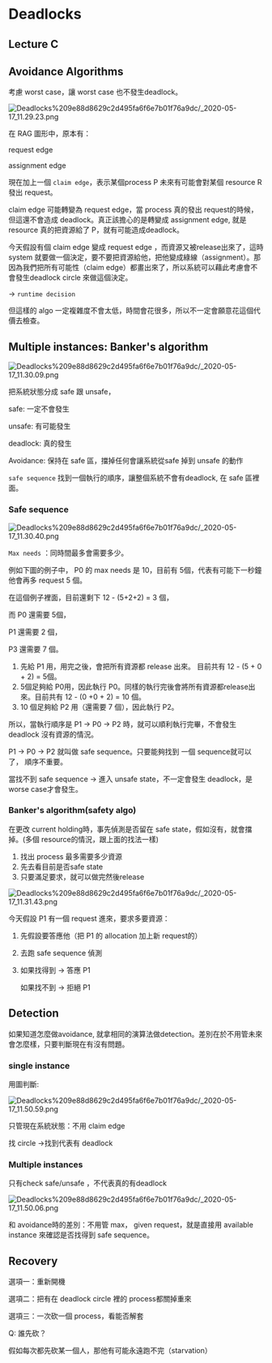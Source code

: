 # Deadlocks

## Lecture C

## Avoidance Algorithms

考慮 worst case，讓 worst case 也不發生deadlock。

![Deadlocks%209e88d8629c2d495fa6f6e7b01f76a9dc/_2020-05-17_11.29.23.png](Deadlocks%209e88d8629c2d495fa6f6e7b01f76a9dc/_2020-05-17_11.29.23.png)

在 RAG 圖形中，原本有：

request edge

assignment edge

現在加上一個 `claim edge`，表示某個process  P 未來有可能會對某個 resource R 發出 request。

claim edge 可能轉變為 request edge，當 process 真的發出 request的時候，但這還不會造成 deadlock。真正該擔心的是轉變成 assignment edge, 就是 resource 真的把資源給了 P，就有可能造成deadlock。

今天假設有個 claim edge 變成 request edge ，而資源又被release出來了，這時system 就要做一個決定，要不要把資源給他，把他變成綠線（assignment）。那因為我們把所有可能性（claim edge）都畫出來了，所以系統可以藉此考慮會不會發生deadlock circle 來做這個決定。

→  `runtime decision`

但這樣的 algo 一定複雜度不會太低，時間會花很多，所以不一定會願意花這個代價去檢查。

## Multiple instances: Banker's algorithm

![Deadlocks%209e88d8629c2d495fa6f6e7b01f76a9dc/_2020-05-17_11.30.09.png](Deadlocks%209e88d8629c2d495fa6f6e7b01f76a9dc/_2020-05-17_11.30.09.png)

把系統狀態分成 safe 跟 unsafe， 

safe: 一定不會發生

unsafe: 有可能發生

deadlock: 真的發生

Avoidance: 保持在 safe 區，擋掉任何會讓系統從safe 掉到 unsafe 的動作

`safe sequence` 找到一個執行的順序，讓整個系統不會有deadlock, 在 safe 區裡面。

### Safe sequence

![Deadlocks%209e88d8629c2d495fa6f6e7b01f76a9dc/_2020-05-17_11.30.40.png](Deadlocks%209e88d8629c2d495fa6f6e7b01f76a9dc/_2020-05-17_11.30.40.png)

`Max needs` ：同時間最多會需要多少。

例如下圖的例子中， P0 的 max needs 是 10，目前有 5個，代表有可能下一秒鐘他會再多 request 5 個。

在這個例子裡面，目前還剩下 12 - (5+2+2) = 3 個，

而 P0 還需要 5個， 

P1 還需要 2 個，

P3 還需要 7 個。

1. 先給 P1 用，用完之後，會把所有資源都 release 出來。 目前共有 12 - (5 + 0 + 2) = 5個。
2. 5個足夠給 P0用，因此執行 P0。同樣的執行完後會將所有資源都release出來。目前共有 12 - (0 +0 + 2) = 10 個。
3. 10 個足夠給 P2 用（還需要 7 個），因此執行 P2。

所以，當執行順序是 P1 → P0 → P2 時，就可以順利執行完畢，不會發生 deadlock 沒有資源的情況。

P1 → P0 → P2 就叫做 safe sequence。只要能夠找到 一個 sequence就可以了， 順序不重要。

當找不到 safe sequence → 進入 unsafe state，不一定會發生 deadlock，是worse case才會發生。

### Banker's algorithm(safety algo)

在更改 current holding時，事先偵測是否留在 safe state，假如沒有，就會擋掉。(多個 resource的情況，跟上面的找法一樣)

1. 找出 process 最多需要多少資源
2. 先去看目前是否safe state
3. 只要滿足要求，就可以做完然後release

![Deadlocks%209e88d8629c2d495fa6f6e7b01f76a9dc/_2020-05-17_11.31.43.png](Deadlocks%209e88d8629c2d495fa6f6e7b01f76a9dc/_2020-05-17_11.31.43.png)

今天假設 P1 有一個 request 進來，要求多要資源：

1. 先假設要答應他（把 P1 的 allocation 加上新 request的）
2. 去跑 safe sequence 偵測 
3. 如果找得到 → 答應 P1 

    如果找不到 → 拒絕 P1

## Detection

如果知道怎麼做avoidance, 就拿相同的演算法做detection。差別在於不用管未來會怎麼樣，只要判斷現在有沒有問題。

### single instance

用圖判斷:

![Deadlocks%209e88d8629c2d495fa6f6e7b01f76a9dc/_2020-05-17_11.50.59.png](Deadlocks%209e88d8629c2d495fa6f6e7b01f76a9dc/_2020-05-17_11.50.59.png)

只管現在系統狀態：不用 claim edge

找 circle →找到代表有 deadlock

### Multiple instances

只有check safe/unsafe ，不代表真的有deadlock

![Deadlocks%209e88d8629c2d495fa6f6e7b01f76a9dc/_2020-05-17_11.50.06.png](Deadlocks%209e88d8629c2d495fa6f6e7b01f76a9dc/_2020-05-17_11.50.06.png)

和 avoidance時的差別：不用管 max， given request，就是直接用 available instance 來確認是否找得到 safe sequence。

## Recovery

選項一：重新開機

選項二：把有在 deadlock circle 裡的 process都關掉重來

選項三：一次砍一個 process，看能否解套

Q: 誰先砍？

假如每次都先砍某一個人，那他有可能永遠跑不完（starvation）